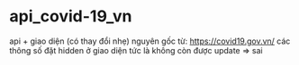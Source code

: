 # api_covid-19_vn
api + giao diện (có thay đổi nhẹ) nguyên gốc từ: https://covid19.gov.vn/
các thông số đặt hidden ở giao diện tức là không còn được update => sai

